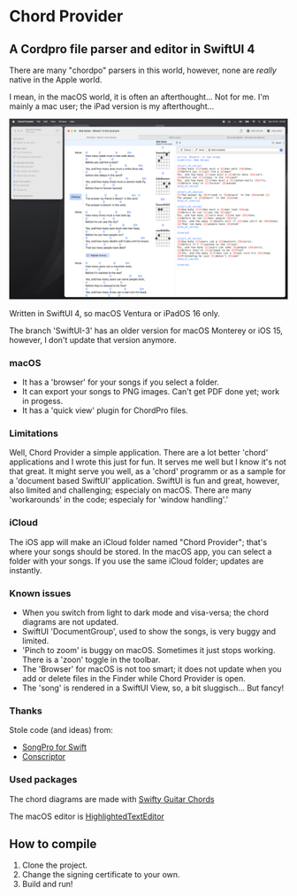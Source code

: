 # Chord Provider

## A Cordpro file parser and editor in SwiftUI 4

There are many "chordpo" parsers in this world, however, none are *really* native in the Apple world.

I mean, in the macOS world, it is often an afterthought... Not for me. I'm mainly a mac user; the iPad version is my afterthought...

![Chord Provider](screenshot.png)

Written in SwiftUI 4, so macOS Ventura or iPadOS 16 only.

The branch 'SwiftUI-3' has an older version for macOS Monterey or iOS 15, however, I don't update that version anymore.

### macOS

- It has a 'browser' for your songs if you select a folder.
- It can export your songs to PNG images. Can't get PDF done yet; work in progess.
- It has a 'quick view' plugin for ChordPro files.

### Limitations

Well, Chord Provider a simple application. There are a lot better 'chord' applications and I wrote this just for fun. It serves me well but I know it's not that great. It might serve you well, as a 'chord' programm or as a sample for a 'document based SwiftUI' application. SwiftUI is fun and great, however, also limited and challenging; especialy on macOS. There are many 'workarounds' in the code; especialy for 'window handling'.'

### iCloud

The iOS app will make an iCloud folder named "Chord Provider"; that's where your songs should be stored. In the macOS app, you can select a folder with your songs. If you use the same iCloud folder; updates are instantly.

### Known issues

- When you switch from light to dark mode and visa-versa; the chord diagrams are not updated.
- SwiftUI 'DocumentGroup', used to show the songs, is very buggy and limited.
- 'Pinch to zoom' is buggy on macOS. Sometimes it just stops working. There is a 'zoon' toggle in the toolbar.
- The 'Browser' for macOS is not too smart; it does not update when you add or delete files in the Finder while Chord Provider is open.
- The 'song' is rendered in a SwiftUI View, so, a bit sluggisch... But fancy!

### Thanks

Stole code (and ideas) from:

- [SongPro for Swift](https://github.com/SongProOrg/songpro-swift)
- [Conscriptor](https://github.com/dbarsamian/conscriptor)

### Used packages

The chord diagrams are made with [Swifty Guitar Chords](https://github.com/BeauNouvelle/SwiftyGuitarChords)

The macOS editor is [HighlightedTextEditor](https://github.com/kyle-n/HighlightedTextEditor)

## How to compile

1. Clone the project.
2. Change the signing certificate to your own.
2. Build and run!

